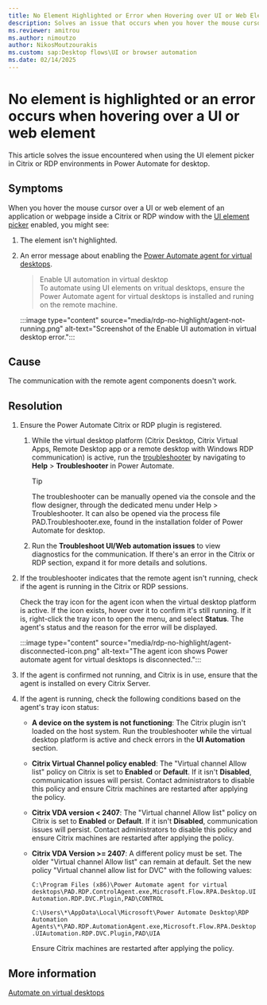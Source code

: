 ```yaml
---
title: No Element Highlighted or Error when Hovering over UI or Web Element
description: Solves an issue that occurs when you hover the mouse cursor over a UI or web element of an application or webpage in Power Automate for desktop.
ms.reviewer: amitrou
ms.author: nimoutzo
author: NikosMoutzourakis
ms.custom: sap:Desktop flows\UI or browser automation
ms.date: 02/14/2025
---
```

# No element is highlighted or an error occurs when hovering over a UI or web element

This article solves the issue encountered when using the UI element picker in Citrix or RDP environments in Power Automate for desktop.

## Symptoms

When you hover the mouse cursor over a UI or web element of an application or webpage inside a Citrix or RDP window with the [UI element picker](/power-automate/desktop-flows/ui-elements#ui-elements-types) enabled, you might see:

1. The element isn't highlighted.
2. An error message about enabling the [Power Automate agent for virtual desktops](/power-automate/desktop-flows/virtual-desktops#install-the-power-automate-agent-for-virtual-desktops).

   > Enable UI automation in virtual desktop  
   > To automate using UI elements on vritual desktops, ensure the Power Automate agent for virtual desktops is installed and runing on the remote machine.

   :::image type="content" source="media/rdp-no-highlight/agent-not-running.png" alt-text="Screenshot of the Enable UI automation in virtual desktop error.":::

## Cause

The communication with the remote agent components doesn't work.

## Resolution

1. Ensure the Power Automate Citrix or RDP plugin is registered.

   1. While the virtual desktop platform (Citrix Desktop, Citrix Virtual Apps, Remote Desktop app or a remote desktop with Windows RDP communication) is active, run the [troubleshooter](/power-automate/desktop-flows/troubleshooter) by navigating to **Help** > **Troubleshooter** in Power Automate.

      > [!TIP]
      > The troubleshooter can be manually opened via the console and the flow designer, through the dedicated menu under Help > Troubleshooter. It can also be opened via the process file PAD.Troubleshooter.exe, found in the installation folder of Power Automate for desktop.

   1. Run the **Troubleshoot UI/Web automation issues** to view diagnostics for the communication. If there's an error in the Citrix or RDP section, expand it for more details and solutions.

2. If the troubleshooter indicates that the remote agent isn't running, check if the agent is running in the Citrix or RDP sessions.

   Check the tray icon for the agent icon when the virtual desktop platform is active. If the icon exists, hover over it to confirm it's still running. If it is, right-click the tray icon to open the menu, and select **Status**. The agent's status and the reason for the error will be displayed.

   :::image type="content" source="media/rdp-no-highlight/agent-disconnected-icon.png" alt-text="The agent icon shows Power automate agent for virtual desktops is disconnected.":::

3. If the agent is confirmed not running, and Citrix is in use, ensure that the agent is installed on every Citrix Server.

4. If the agent is running, check the following conditions based on the agent's tray icon status:

   - **A device on the system is not functioning**: The Citrix plugin isn't loaded on the host system. Run the troubleshooter while the virtual desktop platform is active and check errors in the **UI Automation** section.
   - **Citrix Virtual Channel policy enabled**: The "Virtual channel Allow list" policy on Citrix is set to **Enabled** or **Default**. If it isn't **Disabled**, communication issues will persist. Contact administrators to disable this policy and ensure Citrix machines are restarted after applying the policy.
   - **Citrix VDA version < 2407**: The "Virtual channel Allow list" policy on Citrix is set to **Enabled** or **Default**. If it isn't **Disabled**, communication issues will persist. Contact administrators to disable this policy and ensure Citrix machines are restarted after applying the policy.
   - **Citrix VDA Version >= 2407**: A different policy must be set. The older "Virtual channel Allow list" can remain at default. Set the new policy "Virtual channel allow list for DVC" with the following values:

      `C:\Program Files (x86)\Power Automate agent for virtual desktops\PAD.RDP.ControlAgent.exe,Microsoft.Flow.RPA.Desktop.UIAutomation.RDP.DVC.Plugin,PAD\CONTROL`
  
      `C:\Users\*\AppData\Local\Microsoft\Power Automate Desktop\RDP Automation Agents\*\PAD.RDP.AutomationAgent.exe,Microsoft.Flow.RPA.Desktop.UIAutomation.RDP.DVC.Plugin,PAD\UIA`

      Ensure Citrix machines are restarted after applying the policy.

## More information

[Automate on virtual desktops](/power-automate/desktop-flows/virtual-desktops)
